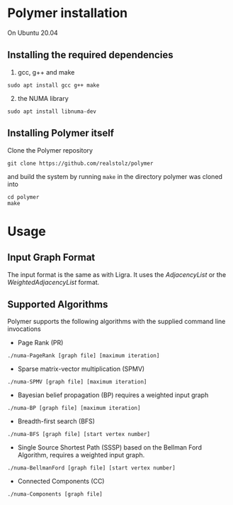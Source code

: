 # Polymer installation
On Ubuntu 20.04
## Installing the required dependencies
1. gcc, g++ and make
```
sudo apt install gcc g++ make
```
2. the NUMA library
```
sudo apt install libnuma-dev
```

## Installing Polymer itself
Clone the Polymer repository
```
git clone https://github.com/realstolz/polymer
```
and build the system by running `make` in the directory polymer was cloned into
```
cd polymer
make
```



# Usage
## Input Graph Format
The input format is the same as with Ligra. It uses the *AdjacencyList* or the *WeightedAdjacencyList* format.

## Supported Algorithms
Polymer supports the following algorithms with the supplied command line invocations
- Page Rank (PR)
```
./numa-PageRank [graph file] [maximum iteration]
```
- Sparse matrix-vector multiplication (SPMV) 
```
./numa-SPMV [graph file] [maximum iteration]
```
- Bayesian belief propagation (BP) requires a weighted input graph
```
./numa-BP [graph file] [maximum iteration]
```
- Breadth-first search (BFS)
```
./numa-BFS [graph file] [start vertex number]
```
- Single Source Shortest Path (SSSP) based on the Bellman Ford Algorithm, requires a weighted input graph.
```
./numa-BellmanFord [graph file] [start vertex number]
```
- Connected Components (CC)
```
./numa-Components [graph file]
```
